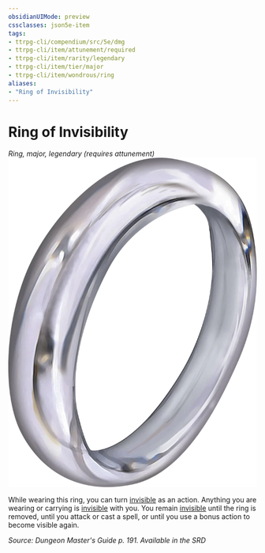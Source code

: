 ```yaml
---
obsidianUIMode: preview
cssclasses: json5e-item
tags:
- ttrpg-cli/compendium/src/5e/dmg
- ttrpg-cli/item/attunement/required
- ttrpg-cli/item/rarity/legendary
- ttrpg-cli/item/tier/major
- ttrpg-cli/item/wondrous/ring
aliases: 
- "Ring of Invisibility"
---
```

# Ring of Invisibility
*Ring, major, legendary (requires attunement)*  
![](/CLI/items/img/ring-of-invisibility.webp#right)


While wearing this ring, you can turn [invisible](/CLI/conditions.md#Invisible) as an action. Anything you are wearing or carrying is [invisible](/CLI/conditions.md#Invisible) with you. You remain [invisible](/CLI/conditions.md#Invisible) until the ring is removed, until you attack or cast a spell, or until you use a bonus action to become visible again.

*Source: Dungeon Master's Guide p. 191. Available in the <span title='Systems Reference Document (5.1)'>SRD</span>*